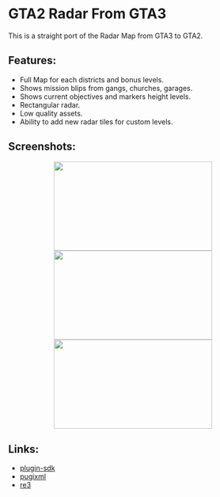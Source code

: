 # GTA2 Radar From GTA3
This is a straight port of the Radar Map from GTA3 to GTA2.

## Features:
 - Full Map for each districts and bonus levels.
 - Shows mission blips from gangs, churches, garages.
 - Shows current objectives and markers height levels.
 - Rectangular radar.
 - Low quality assets.
 - Ability to add new radar tiles for custom levels.
 
## Screenshots:
<p align="center">
<img src="https://i.imgur.com/TSIEHVP.png" width="320" height="180">
<img src="https://i.imgur.com/I1kLIPR.png" width="320" height="180"> <br/>
<img src="https://i.imgur.com/EremRPB.png" width="320" height="180"> 
</p>

## Links:
- [plugin-sdk](https://github.com/DK22Pac/plugin-sdk)
- [pugixml](https://github.com/zeux/pugixml)
- [re3](https://github.com/GTAModding/re3)
